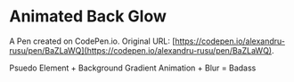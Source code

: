 # Animated Back Glow

A Pen created on CodePen.io. Original URL: [https://codepen.io/alexandru-rusu/pen/BaZLaWQ](https://codepen.io/alexandru-rusu/pen/BaZLaWQ).

Psuedo Element  + Background Gradient Animation + Blur = Badass
